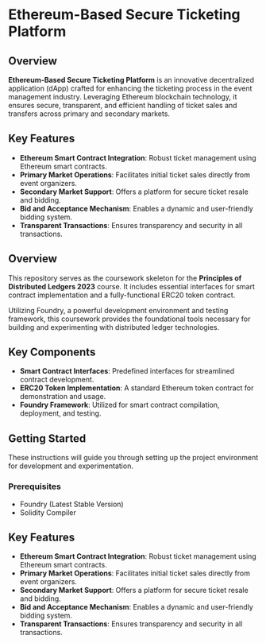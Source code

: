# Ethereum-Based Secure Ticketing Platform

## Overview
**Ethereum-Based Secure Ticketing Platform** is an innovative decentralized application (dApp) crafted for enhancing the ticketing process in the event management industry. Leveraging Ethereum blockchain technology, it ensures secure, transparent, and efficient handling of ticket sales and transfers across primary and secondary markets.

## Key Features
- **Ethereum Smart Contract Integration**: Robust ticket management using Ethereum smart contracts.
- **Primary Market Operations**: Facilitates initial ticket sales directly from event organizers.
- **Secondary Market Support**: Offers a platform for secure ticket resale and bidding.
- **Bid and Acceptance Mechanism**: Enables a dynamic and user-friendly bidding system.
- **Transparent Transactions**: Ensures transparency and security in all transactions.

## Overview
This repository serves as the coursework skeleton for the **Principles of Distributed Ledgers 2023** course. It includes essential interfaces for smart contract implementation and a fully-functional ERC20 token contract.

Utilizing Foundry, a powerful development environment and testing framework, this coursework provides the foundational tools necessary for building and experimenting with distributed ledger technologies.

## Key Components
- **Smart Contract Interfaces**: Predefined interfaces for streamlined contract development.
- **ERC20 Token Implementation**: A standard Ethereum token contract for demonstration and usage.
- **Foundry Framework**: Utilized for smart contract compilation, deployment, and testing.

## Getting Started
These instructions will guide you through setting up the project environment for development and experimentation.

### Prerequisites
- Foundry (Latest Stable Version)
- Solidity Compiler

## Key Features
- **Ethereum Smart Contract Integration**: Robust ticket management using Ethereum smart contracts.
- **Primary Market Operations**: Facilitates initial ticket sales directly from event organizers.
- **Secondary Market Support**: Offers a platform for secure ticket resale and bidding.
- **Bid and Acceptance Mechanism**: Enables a dynamic and user-friendly bidding system.
- **Transparent Transactions**: Ensures transparency and security in all transactions.
